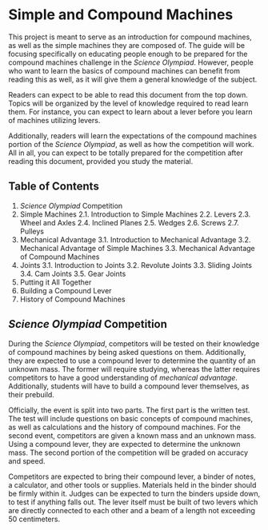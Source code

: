 Simple and Compound Machines
===========================
This project is meant to serve as an introduction for compound machines, as well
as the simple machines they are composed of. The guide will be focusing
specifically on educating people enough to be prepared for the compound machines
challenge in the *Science Olympiad*. However, people who want to learn the
basics of compound machines can benefit from reading this as well, as it will
give them a general knowledge of the subject.

Readers can expect to be able to read this document from the top down. Topics
will be organized by the level of knowledge required to read learn them. For
instance, you can expect to learn about a lever before you learn of machines
utilizing levers.

Additionally, readers will learn the expectations of the compound machines
portion of the *Science Olympiad*, as well as how the competition will work. All
in all, you can expect to be totally prepared for the competition after reading
this document, provided you study the material.

Table of Contents
-----------------
1. *Science Olympiad* Competition
2. Simple Machines
  2.1. Introduction to Simple Machines
  2.2. Levers
  2.3. Wheel and Axles
  2.4. Inclined Planes
  2.5. Wedges
  2.6. Screws
  2.7. Pulleys
3. Mechanical Advantage
  3.1. Introduction to Mechanical Advantage
  3.2. Mechanical Advantage of Simple Machines
  3.3. Mechanical Advantage of Compound Machines
4. Joints
  3.1. Introduction to Joints
  3.2. Revolute Joints
  3.3. Sliding Joints
  3.4. Cam Joints
  3.5. Gear Joints
5. Putting it All Together
6. Building a Compound Lever
7. History of Compound Machines

*Science Olympiad* Competition
----------------------------
During the *Science Olympiad*, competitors will be tested on their knowledge of
compound machines by being asked questions on them. Additionally, they are
expected to use a compound lever to determine the quantity of an unknown mass.
The former will require studying, whereas the latter requires competitors to
have a good understanding of *mechanical advantage*. Additionally, students
will have to build a compound lever themselves, as their prebuild.

Officially, the event is split into two parts. The first part is the written
test. The test will include questions on basic concepts of compound machines,
as well as calculations and the history of compound machines. For the second
event, competitors are given a known mass and an unknown mass. Using a compound
lever, they are expected to determine the unknown mass. The second portion of
the competition will be graded on accuracy and speed.

Competitors are expected to bring their compound lever, a binder of notes, a
calculator, and other tools or supplies. Materials held in the binder should be
firmly within it. Judges can be expected to turn the binders upside down, to
test if anything falls out. The lever itself must be built of two levers which
are directly connected to each other and a beam of a length not exceeding 50
centimeters.

